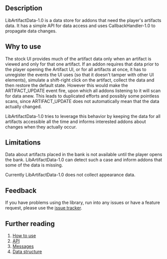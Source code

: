 ## Description

LibArtifactData-1.0 is a data store for addons that need the player's artifacts data. It has a simple API for data access and uses CallbackHandler-1.0 to propagate data changes.

## Why to use

The stock UI provides much of the artifact data only when an artifact is viewed and only for that one artifact. If an addon requires that data prior to the player opening the Artifact UI, or for all artifacts at once, it has to unregister the events the UI uses (so that it doesn't tamper with other UI elements), simulate a shift-right click on the artifact, collect the data and then restore the default state. However this would make the ARTIFACT_UPDATE event fire, upon which all addons listening to it will scan for data anew. This leads to duplicated efforts and possibly some pointless scans, since ARTIFACT_UPDATE does not automatically mean that the data actually changed.

LibArtifactData-1.0 tries to leverage this behavior by keeping the data for all artifacts accessible all the time and informs interested addons about changes when they actually occur.

## Limitations

Data about artifacts placed in the bank is not available until the player opens the bank. LibArtifactData-1.0 can detect such a case and inform addons that some of the data is missing.

Currently LibArtifactData-1.0 does not collect appearance data.

## Feedback

If you have problems using the library, run into any issues or have a feature request, please use the [issue tracker](https://github.com/Rainrider/LibArtifactData-1.0/issues).

## Further reading
  1. [How to use](https://github.com/Rainrider/LibArtifactData-1.0/wiki/How-to-use)  
  2. [API](https://github.com/Rainrider/LibArtifactData-1.0/wiki/API)  
  3. [Messages](https://github.com/Rainrider/LibArtifactData-1.0/wiki/Messages)  
  4. [Data structure](https://github.com/Rainrider/LibArtifactData-1.0/wiki/Data-structure)  
